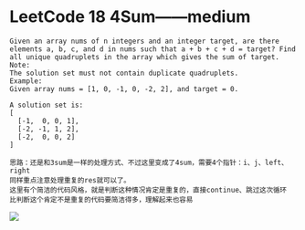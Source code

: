 # LeetCode 18 4Sum——medium

```
Given an array nums of n integers and an integer target, are there elements a, b, c, and d in nums such that a + b + c + d = target? Find all unique quadruplets in the array which gives the sum of target.
Note:
The solution set must not contain duplicate quadruplets.
Example:
Given array nums = [1, 0, -1, 0, -2, 2], and target = 0.

A solution set is:
[
  [-1,  0, 0, 1],
  [-2, -1, 1, 2],
  [-2,  0, 0, 2]
]
```


```
思路：还是和3sum是一样的处理方式、不过这里变成了4sum，需要4个指针：i、j、left、right
同样重点注意处理重复的res就可以了。
这里有个简洁的代码风格，就是判断这种情况肯定是重复的，直接continue、跳过这次循环
比判断这个肯定不是重复的代码要简洁得多，理解起来也容易
```
![](https://github.com/only-you/interview/blob/master/picture/18.png)
